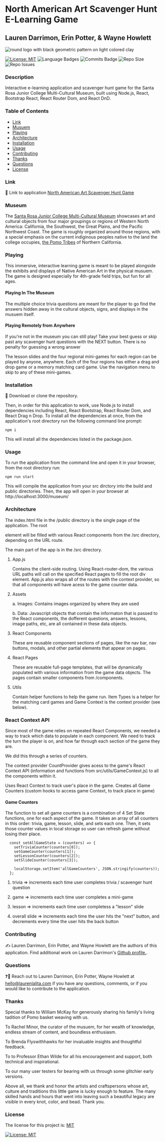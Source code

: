# North American Art Scavenger Hunt E-Learning Game
## Lauren Darrimon, Erin Potter, & Wayne Howlett

![round logo with black geometric pattern on light colored clay](/src/assets/images/logo/logo-500.png)

[![License: MIT](https://img.shields.io/badge/License-MIT-yellow?style=for-the-badge&logo=appveyor)](https://opensource.org/licenses/MIT) ![Language Badges](https://img.shields.io/github/languages/top/laurenDarrimon/srjc-museum-app?style=for-the-badge&logo=appveyor) ![Commits Badge](https://img.shields.io/github/last-commit/laurenDarrimon/srjc-museum-app?style=for-the-badge&logo=appveyor) ![Repo Size](https://img.shields.io/github/repo-size/laurenDarrimon/srjc-museum-app?style=for-the-badge&logo=appveyor) ![Repo Issues](https://img.shields.io/github/issues/laurenDarrimon/srjc-museum-app?style=for-the-badge&logo=appveyor)
    
### Description
Interactive e-learning application and scavenger hunt game for the Santa Rosa Junior College Multi-Cultural Museum, built using Node.js, React, Bootstrap React, React Router Dom, and React DnD. 

### Table of Contents

* [Link](#link)
* [Musuem](#musuem)
* [Playing](#playing)
* [Architecture](#architecture)
* [Installation](#installation)
* [Usage](#usage)
* [Contributing](#contributing)
* [Thanks](#thanks)
* [Questions](#questions)
* [License](#license)

### Link 
🔗 
Link to application [North American Art Scavenger Hunt Game](http://polar-badlands-25618.herokuapp.com/)

### Museum 
The [Santa Rosa Junior College Multi-Cultural Museum](https://museum.santarosa.edu/) showcases art and cultural objects from four major groupings or regions of Western North America: California, the Southwest, the Great Plains, and the Pacific Northwest Coast. The game is roughly organized around those regions, with a special emphasis on the current indiginous peoples native to the land the college occupies, [the Pomo Tribes](https://en.wikipedia.org/wiki/Pomo) of Northern California. 

### Playing 
This immersive, interactive learning game is meant to be played alongside the exhibits and displays of Native American Art in the physical musuem. The game is designed especially for 4th-grade field trips, but fun for all ages. 

#### Playing In The Museum
The multiple choice trivia questions are meant for the player to go find the answers hidden away in the cultural objects, signs, and displays in the musuem itself. 

#### Playing Remotely from Anywhere
If you're not in the museum you can still play! Take your best guess or skip past any scavenger hunt questions with the NEXT button.  There is no penalty for guessing a wrong answer

The lesson slides and the four regional mini-games for each region can be played by anyone, anywhere. Each of the four regions has either a drag and drop game or a memory matching card game. Use the navigation menu to skip to any of these mini-games. 

### Installation
🔧
Download or clone the repository. 

Then, in order for this application to work, use Node.js to install dependencies including React, React Bootstrap, React Router Dom, and React Drag n Drop. To install all the dependencies at once, from the application's root directory run the following command line prompt: 

~~~
npm i 
~~~

This will install all the dependencies listed in the package.json. 

### Usage 
To run the application from the command line and open it in your browser, from the root directory run: 

~~~
npm run start
~~~

This will compile the application from your src dirctory into the build and public directories. Then, the app will open in your browser at http://localhost:3000/museum/

### Architecture

The index.html file in the /public directory is the single page of the application. The root <div> element will be filled with various React components from the /src directory, depending on the URL route.   

The main part of the app is in the /src directory. 

1. App.js

    Contains the client-side routing. Using React-router-dom, the various URL paths will call on the specified React pages to fill the root div element. App.js also wraps all of the routes with the context provider, so that all components will have acess to the game counter data. 


2. Assets 

    a. Images: Contains images organized by where they are used

    b. Data: Javascript objects that contain the informaton that is passed to the React components, the dofferent questions, answers, lessons, image paths, etc, are all contained in these data objects. 


3. React Components

    These are reusable component sections of pages, like the nav bar, nav buttons, modals, and other partial elements that appear on pages. 

4. React Pages

    These are reusable full-page templates, that will be dynamically populated with various information from the game data objects. The pages contain smaller components from /components. 

5. Utils

    Contain helper functions to help the game run. Item Types is a helper for the matching card games and Game Context is the context provider (see below).


### React Context API

Since most of the game relies on repeated React Components, we needed a way to track which data to populate in each component. We need to track the turn the player is on, and how far through each section of the game they are. 

We did this through a series of counters. 

The context provider CountProvider gives acess to the game's React Context API (information and functions from src/utils/GameContext.js) to all the components within it. 

Uses React Context to track user's place in the game. Creates all Game Counters (custom hooks to access game Context, to track place in game)

#### Game Counters

The function to set all game counters is a combination of 4 Set State functions, one for each aspect of the game. It takes an array of all counters in this order: trivia, game, lesson, slide, and sets each one. Then, it sets those counter values in local storage so user can refresh game without losing their place. 

```
  const setAllGameState = (counters) => {
    setTriviaCounter(counters[0]);
    setGameCounter(counters[1]);
    setLessonCounter(counters[2]);
    setSlideCounter(counters[3]);

    localStorage.setItem('allGameCounters', JSON.stringify(counters)); 
  };
```

   1. trivia => increments each time user completes trivia / scavenger hunt question

   2. game => increments each time user completes a mini-game

   3. lesson => increments each time user completess a "lesson" slide

   4. overall slide => increments each time the user hits the "next" button, and decrements every time the user hits the back button


### Contributing 
✍️ 
Lauren Darrimon, Erin Potter, and Wayne Howlett are the authors of this application. Find additional work on Lauren Darrimon's [Github profile.](http://github.com/laurenDarrimon).


### Questions
❓💌
Reach out to Lauren Darrimon, Erin Potter, Wayne Howlett at hello@laurenlalita.com if you have any questions, comments, or if you would like to contribute to the application. 


### Thanks
Special thanks to William McKay for generously sharing his family's living tadition of Pomo basket weaving with us. 

To Rachel Minor, the curator of the musuem, for her wealth of knowledge, endless stream of content, and boundless enthusiasm.

To Brenda Flyswithhawks for her invaluable insights and thoughtful feedback. 

To to Professor Ethan Wilde for all his encouragement and support, both technical and inspirational. 

To our many user testers for bearing with us through some glitchier early versions. 

Above all, we thank and honor the artists and craftspersons whose art, culture and traditions this little game is lucky enough to feature. The many skilled hands and hours that went into leaving such a beautiful legacy are visible in every knot, color, and bead. Thank you.  

### License
The license for this project is: [MIT](https://opensource.org/licenses/MIT)

[![License: MIT](https://img.shields.io/badge/License-MIT-yellow?style=for-the-badge&logo=appveyor)](https://opensource.org/licenses/MIT)

